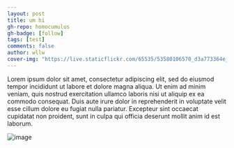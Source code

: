 ```yaml
---
layout: post
title: um hi
gh-repo: homocumulus
gh-badge: [follow]
tags: [test]
comments: false
author: wllw
cover-img: "https://live.staticflickr.com/65535/53580106570_d3a773364e_k.jpg"
---
```


Lorem ipsum dolor sit amet, consectetur adipiscing elit, sed do eiusmod tempor incididunt ut labore et dolore magna aliqua. Ut enim ad minim veniam, quis nostrud exercitation ullamco laboris nisi ut aliquip ex ea commodo consequat. Duis aute irure dolor in reprehenderit in voluptate velit esse cillum dolore eu fugiat nulla pariatur. Excepteur sint occaecat cupidatat non proident, sunt in culpa qui officia deserunt mollit anim id est laborum.

![image]("https://live.staticflickr.com/65535/53580106570_d3a773364e_k.jpg")
